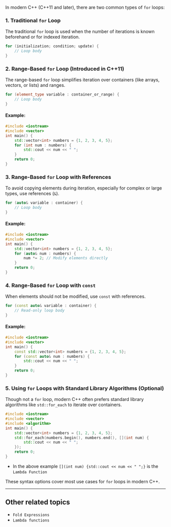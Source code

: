 In modern C++ (C++11 and later), there are two common types of `for` loops:

### 1. **Traditional `for` Loop**
The traditional `for` loop is used when the number of iterations is known beforehand or for indexed iteration.

```cpp
for (initialization; condition; update) {
    // Loop body
}
```


### 2. **Range-Based `for` Loop** (Introduced in C++11)
The range-based `for` loop simplifies iteration over containers (like arrays, vectors, or lists) and ranges.

```cpp
for (element_type variable : container_or_range) {
    // Loop body
}
```

#### Example:
```cpp
#include <iostream>
#include <vector>
int main() {
    std::vector<int> numbers = {1, 2, 3, 4, 5};
    for (int num : numbers) {
        std::cout << num << " ";
    }
    return 0;
}
```

### 3. **Range-Based `for` Loop with References**
To avoid copying elements during iteration, especially for complex or large types, use references (`&`).

```cpp
for (auto& variable : container) {
    // Loop body
}
```

#### Example:
```cpp
#include <iostream>
#include <vector>
int main() {
    std::vector<int> numbers = {1, 2, 3, 4, 5};
    for (auto& num : numbers) {
        num *= 2; // Modify elements directly
    }
    return 0;
}
```

### 4. **Range-Based `for` Loop with `const`**
When elements should not be modified, use `const` with references.

```cpp
for (const auto& variable : container) {
    // Read-only loop body
}
```

#### Example:
```cpp
#include <iostream>
#include <vector>
int main() {
    const std::vector<int> numbers = {1, 2, 3, 4, 5};
    for (const auto& num : numbers) {
        std::cout << num << " ";
    }
    return 0;
}
```

### 5. **Using `for` Loops with Standard Library Algorithms (Optional)**
Though not a `for` loop, modern C++ often prefers standard library algorithms like `std::for_each` to iterate over containers.

```cpp
#include <iostream>
#include <vector>
#include <algorithm>
int main() {
    std::vector<int> numbers = {1, 2, 3, 4, 5};
    std::for_each(numbers.begin(), numbers.end(), [](int num) {
        std::cout << num << " ";
    });
    return 0;
}
```
- In the above example `[](int num) {std::cout << num << " ";}` is the `Lambda Function`

These syntax options cover most use cases for `for` loops in modern C++.

---
## Other related topics

- `Fold Expressions`
- `Lambda functions`
